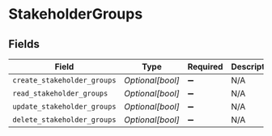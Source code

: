 # StakeholderGroups


## Fields

| Field                       | Type                        | Required                    | Description                 |
| --------------------------- | --------------------------- | --------------------------- | --------------------------- |
| `create_stakeholder_groups` | *Optional[bool]*            | :heavy_minus_sign:          | N/A                         |
| `read_stakeholder_groups`   | *Optional[bool]*            | :heavy_minus_sign:          | N/A                         |
| `update_stakeholder_groups` | *Optional[bool]*            | :heavy_minus_sign:          | N/A                         |
| `delete_stakeholder_groups` | *Optional[bool]*            | :heavy_minus_sign:          | N/A                         |